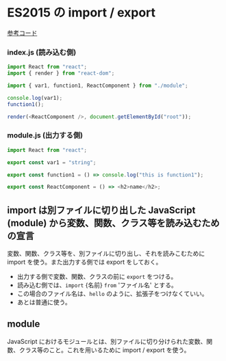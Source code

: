 # ES2015 の import / export

[参考コード](https://codesandbox.io/s/3837184lkm)

### index.js \(読み込む側\)

```javascript
import React from "react";
import { render } from "react-dom";

import { var1, function1, ReactComponent } from "./module";

console.log(var1);
function1();

render(<ReactComponent />, document.getElementById("root"));
```

### module.js \(出力する側\)

```javascript
import React from "react";

export const var1 = "string";

export const function1 = () => console.log("this is function1");

export const ReactComponent = () => <h2>name</h2>;
```

## import は別ファイルに切り出した JavaScript \(module\) から変数、関数、クラス等を読み込むための宣言

変数、関数、クラス等を、別ファイルに切り出し、それを読みこむために import を使う。また出力する側では export をしておく。

* 出力する側で変数、関数、クラスの前に `export` をつける。
* 読み込む側では、`import` {名前} `from` 'ファイル名' とする。
* この場合のファイル名は、`hello` のように、拡張子をつけなくていい。
* あとは普通に使う。

## module

JavaScript におけるモジュールとは、別ファイルに切り分けられた変数、関数、クラス等のこと。これを用いるために import / export を使う。

